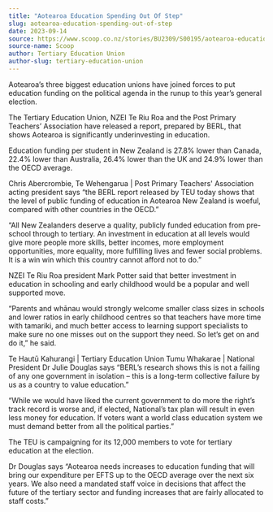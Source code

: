 ```yaml
---
title: "Aotearoa Education Spending Out Of Step"
slug: aotearoa-education-spending-out-of-step
date: 2023-09-14
source: https://www.scoop.co.nz/stories/BU2309/S00195/aotearoa-education-spending-out-of-step.htm
source-name: Scoop
author: Tertiary Education Union
author-slug: tertiary-education-union
---
```


<p>Aotearoa’s three biggest education unions have joined
forces to put education funding on the political agenda in
the runup to this year’s general election.</p>

<p>The
Tertiary Education Union, NZEI Te Riu Roa and the Post
Primary Teachers’ Association have released
a report, prepared by BERL, that shows Aotearoa is
significantly underinvesting in
education.</p>

<p>Education funding per student in New
Zealand is 27.8% lower than Canada, 22.4% lower than
Australia, 26.4% lower than the UK and 24.9% lower than the
OECD average.</p>

<p>Chris Abercrombie, Te Wehengarua | Post
Primary Teachers' Association acting president says “the
BERL report released by TEU today shows that the level of
public funding of education in Aotearoa New Zealand is
woeful, compared with other countries in the
OECD.”</p>

<p>“All New Zealanders deserve a quality,
publicly funded education from pre-school through to
tertiary. An investment in education at all levels would
give more people more skills, better incomes, more
employment opportunities, more equality, more fulfilling
lives and fewer social problems. It is a win win which this
country cannot afford not to do.”</p>

<p>NZEI Te Riu Roa
president Mark Potter said that better investment in
education in schooling and early childhood would be a
popular and well supported move.</p>

<p>“Parents and
whānau would strongly welcome smaller class sizes in
schools and lower ratios in early childhood centres so that
teachers have more time with tamariki, and much better
access to learning support specialists to make sure no one
misses out on the support they need. So let’s get on and
do it,” he said.</p>

<p>Te Hautū Kahurangi | Tertiary
Education Union Tumu Whakarae | National President Dr Julie
Douglas says “BERL’s research shows this is not a
failing of any one government in isolation – this is a
long-term collective failure by us as a country to value
education.”</p>

<p>“While we would have liked the current
government to do more the right’s track record is worse
and, if elected, National’s tax plan will result in even
less money for education. If voters want a world class
education system we must demand better from all the
political parties.”</p>

<p>The TEU is campaigning for its
12,000 members to vote for tertiary education at the
election.</p>

<p>Dr Douglas says “Aotearoa needs increases
to education funding that will bring our expenditure per
EFTS up to the OECD average over the next six years. We also
need a mandated staff voice in decisions that affect the
future of the tertiary sector and funding increases that are
fairly allocated to staff
costs.”</p>

